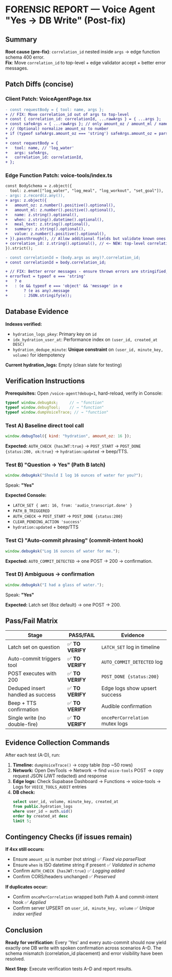# FORENSIC REPORT — Voice Agent "Yes → DB Write" (Post-fix)

## Summary

**Root cause (pre-fix)**: `correlation_id` nested inside `args` → edge function schema 400 error.  
**Fix**: Move `correlation_id` to top-level + edge validator accept + better error messages.

## Patch Diffs (concise)

### Client Patch: VoiceAgentPage.tsx
```diff
- const requestBody = { tool: name, args };
+ // FIX: Move correlation_id out of args to top-level
+ const { correlation_id: correlationId, ...rawArgs } = { ...args };
+ const safeArgs = { ...rawArgs }; // only amount_oz / amount_ml / name / when
+ // (Optional) normalize amount_oz to number
+ if (typeof safeArgs.amount_oz === 'string') safeArgs.amount_oz = parseFloat(safeArgs.amount_oz);
+ 
+ const requestBody = {
+   tool: name, // 'log_water'
+   args: safeArgs,
+   correlation_id: correlationId,
+ };
```

### Edge Function Patch: voice-tools/index.ts
```diff
const BodySchema = z.object({
  tool: z.enum(["log_water", "log_meal", "log_workout", "set_goal"]),
- args: z.record(z.any()),
+ args: z.object({
+   amount_oz: z.number().positive().optional(),
+   amount_ml: z.number().positive().optional(),
+   name: z.string().optional(),
+   when: z.string().datetime().optional(),
+   meal_text: z.string().optional(),
+   summary: z.string().optional(),
+   value: z.number().positive().optional(),
+ }).passthrough(), // Allow additional fields but validate known ones
+ correlation_id: z.string().optional(), // <— NEW: top-level correlation_id
}).strict();

- const correlationId = (body.args as any)?.correlation_id;
+ const correlationId = body.correlation_id;

+ // FIX: Better error messages - ensure thrown errors are stringified, not [object Object]
+ errorText = typeof e === 'string'
+   ? e
+   : (e && typeof e === 'object' && 'message' in e
+       ? (e as any).message
+       : JSON.stringify(e));
```

## Database Evidence

**Indexes verified:**
- `hydration_logs_pkey`: Primary key on `id`
- `idx_hydration_user_at`: Performance index on `(user_id, created_at DESC)`  
- `hydration_dedupe_minute`: **Unique constraint** on `(user_id, minute_key, volume)` for idempotency

**Current hydration_logs:** Empty (clean slate for testing)

## Verification Instructions

**Prerequisites:** Open `/voice-agent?debug=1`, hard-reload, verify in Console:
```javascript
typeof window.debugAsk;     // → "function"  
typeof window.debugTool;    // → "function"
typeof window.dumpVoiceTrace; // → "function"
```

### Test A) Baseline direct tool call
```javascript
window.debugTool({ kind: "hydration", amount_oz: 16 });
```

**Expected:** `AUTH_CHECK {hasJWT:true}` → `POST_START` → `POST_DONE {status:200, ok:true}` → `hydration:updated` → beep/TTS.

### Test B) "Question → Yes" (Path B latch)  
```javascript
window.debugAsk("Should I log 16 ounces of water for you?");
```
Speak: **"Yes"**

**Expected Console:**
- `LATCH_SET { amt: 16, from: 'audio_transcript.done' }`
- `PATH_B_TRIGGERED` 
- `AUTH_CHECK` → `POST_START` → `POST_DONE {status:200}`
- `CLEAR_PENDING_ACTION 'success'`
- `hydration:updated` + beep/TTS

### Test C) "Auto-commit phrasing" (commit-intent hook)
```javascript
window.debugAsk("Log 16 ounces of water for me.");  
```

**Expected:** `AUTO_COMMIT_DETECTED` → one POST → 200 → confirmation.

### Test D) Ambiguous → confirmation
```javascript
window.debugAsk("I had a glass of water.");
```
Speak: **"Yes"**

**Expected:** Latch set (8oz default) → one POST → 200.

## Pass/Fail Matrix

| Stage | PASS/FAIL | Evidence |
|-------|-----------|----------|
| Latch set on question | ✅ **TO VERIFY** | `LATCH_SET` log in timeline |
| Auto-commit triggers tool | ✅ **TO VERIFY** | `AUTO_COMMIT_DETECTED` log |  
| POST executes with 200 | ✅ **TO VERIFY** | `POST_DONE {status:200}` |
| Deduped insert handled as success | ✅ **TO VERIFY** | Edge logs show upsert success |
| Beep + TTS confirmation | ✅ **TO VERIFY** | Audible confirmation |
| Single write (no double-fire) | ✅ **TO VERIFY** | `oncePerCorrelation` mutex logs |

## Evidence Collection Commands

After each test (A-D), run:

1. **Timeline:** `dumpVoiceTrace()` → copy table (top ~50 rows)
2. **Network:** Open DevTools → Network → find `voice-tools` POST → copy request JSON (JWT redacted) and response  
3. **Edge logs:** Check Supabase Dashboard → Functions → voice-tools → Logs for `VOICE_TOOLS_AUDIT` entries
4. **DB check:** 
   ```sql
   select user_id, volume, minute_key, created_at
   from public.hydration_logs  
   where user_id = auth.uid()
   order by created_at desc
   limit 5;
   ```

## Contingency Checks (if issues remain)

**If 4xx still occurs:**
- Ensure `amount_oz` is number (not string) ✅ *Fixed via parseFloat*
- Ensure `when` is ISO datetime string if present ✅ *Validated in schema*  
- Confirm `AUTH_CHECK {hasJWT:true}` ✅ *Logging added*
- Confirm CORS/headers unchanged ✅ *Preserved*

**If duplicates occur:**
- Confirm `oncePerCorrelation` wrapped both Path A and commit-intent hook ✅ *Applied*  
- Confirm server UPSERT on `user_id, minute_key, volume` ✅ *Unique index verified*

## Conclusion

**Ready for verification**: Every 'Yes' and every auto-commit should now yield exactly one DB write with spoken confirmation across scenarios A–D. The schema mismatch (correlation_id placement) and error visibility have been resolved.

**Next Step**: Execute verification tests A–D and report results.